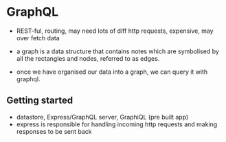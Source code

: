 # GraphQL

- REST-ful, routing, may need lots of diff http requests, expensive, may over fetch data

- a graph is a data structure that contains notes which are symbolised by all the rectangles and nodes, referred to as edges.

- once we have organised our data into a graph, we can query it with graphql.

## Getting started

- datastore, Express/GraphQL server, GraphiQL (pre built app)
- express is responsible for handling incoming http requests and making responses to be sent back
